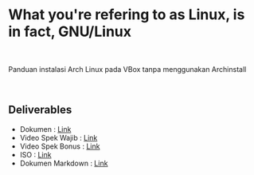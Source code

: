 # What you're refering to as Linux, is in fact, GNU/Linux

<br>

Panduan instalasi Arch Linux pada VBox tanpa menggunakan Archinstall

<br>

## Deliverables
- Dokumen : [Link](https://github.com/grwna/seleksi-lab-sister-2025-b/blob/main/1-What%20you're%20referring%20to%20as%20Linux%2C%20is%20in%20fact%2C%20GNU-Linux/Panduan%20Instalasi%20Arch%20Linux.pdf)
- Video Spek Wajib : [Link](https://www.youtube.com/watch?v=epQMZGl0PUM)
- Video Spek Bonus : [Link](https://www.youtube.com/watch?v=qR9ycHn7URs&pp=ygUFZ3J3bmE%3D)
- ISO : [Link](https://drive.google.com/file/d/1J1MKqLQdr0jijhlJN8NSavk24Rml89si/view)
- Dokumen Markdown : [Link](https://github.com/grwna/seleksi-lab-sister-2025-b/tree/main/1-What%20you're%20referring%20to%20as%20Linux%2C%20is%20in%20fact%2C%20GNU-Linux/markdown-version)
